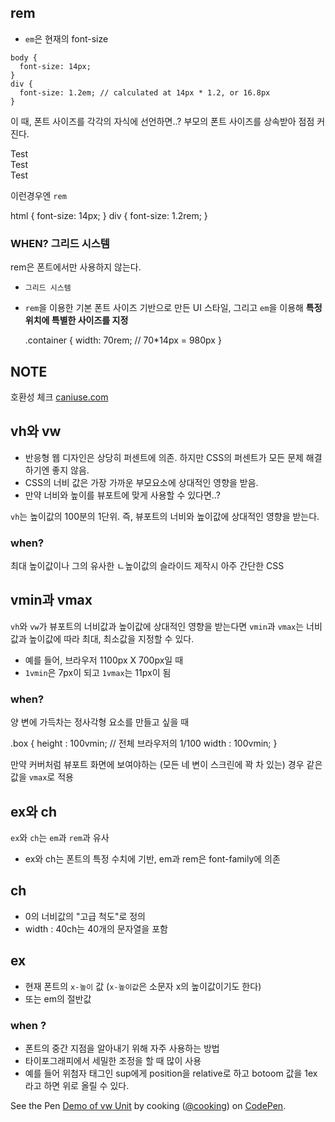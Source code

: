 ## rem
- `em`은 현재의 font-size
````
body {
  font-size: 14px;
}
div {
  font-size: 1.2em; // calculated at 14px * 1.2, or 16.8px
}
````

이 때, 폰트 사이즈를 각각의 자식에 선언하면..?
부모의 폰트 사이즈를 상속받아 점점 커진다.

  <body>
      <div>
          Test <!-- 14 * 1.2 = 16.8px -->
          <div>
              Test <!-- 16.8 * 1.2 = 20.16px -->
              <div>
                  Test <!-- 20.16 * 1.2 = 24.192px -->
              </div>
          </div>
      </div>
  </body>

이런경우엔 `rem`


  html {
      font-size: 14px;
  }
  div {
      font-size: 1.2rem;
  }

### WHEN? 그리드 시스템
rem은 폰트에서만 사용하지 않는다.
- `그리드 시스템`
- `rem`을 이용한 기본 폰트 사이즈 기반으로 만든 UI 스타일, 그리고 `em`을 이용해 **특정 위치에 특별한 사이즈를 지정**

  .container {
    width: 70rem; // 70*14px = 980px
  }

## NOTE
호환성 체크 [caniuse.com](caniuse.com)

## vh와 vw

- 반응형 웹 디자인은 상당히 퍼센트에 의존. 하지만 CSS의 퍼센트가 모든 문제 해결하기엔 좋지 않음.
- CSS의 너비 값은 가장 가까운 부모요소에 상대적인 영향을 받음.
- 만약 너비와 높이를 뷰포트에 맞게 사용할 수 있다면..?

`vh`는 높이값의 100분의 1단위. 즉, 뷰포트의 너비와 높이값에 상대적인 영향을 받는다.


### when?

최대 높이값이나 그의 유사한 ㄴ높이값의 슬라이드 제작시 아주 간단한 CSS


## vmin과 vmax
`vh`와 `vw`가 뷰포트의 너비값과 높이값에 상대적인 영향을 받는다면 `vmin`과 `vmax`는 너비값과 높이값에 따라 최대, 최소값을 지정할 수 있다.
- 예를 들어, 브라우저 1100px X 700px일 때
- `1vmin`은 7px이 되고 `1vmax`는 11px이 됨

### when?

양 변에 가득차는 정사각형 요소를 만들고 싶을 때

  .box {
    height : 100vmin; // 전체 브라우저의 1/100
    width : 100vmin;
  }

만약 커버처럼 뷰포트 화면에 보여야하는 (모든 네 변이 스크린에 꽉 차 있는) 경우 같은 값을 `vmax`로 적용



## ex와 ch

`ex`와 `ch`는 `em`과 `rem`과 유사
- ex와 ch는 폰트의 특정 수치에 기반, em과 rem은 font-family에 의존

## ch
- 0의 너비값의 "고급 척도"로 정의
- width : 40ch는 40개의 문자열을 포함

## ex
- 현재 폰트의 `x-높이` 값 (`x-높이값`은 소문자 x의 높이값이기도 한다)
- 또는 em의 절반값

### when ?
- 폰트의 중간 지점을 알아내기 위해 자주 사용하는 방법
- 타이포그래피에서 세밀한 조정을 할 때 많이 사용
- 예를 들어 위첨자 태그인 sup에게 position을 relative로 하고 botoom 값을 1ex라고 하면 위로 올릴 수 있다.

<p data-height="265" width="100%" data-theme-id="0" data-slug-hash="LRjRAm" data-default-tab="css,result" data-user="cooking" data-embed-version="2" class="codepen">See the Pen <a href="http://codepen.io/cooking/pen/LRjRAm/">Demo of vw Unit</a> by cooking (<a href="http://codepen.io/cooking">@cooking</a>) on <a href="http://codepen.io">CodePen</a>.</p>
<script async src="//assets.codepen.io/assets/embed/ei.js"></script>
